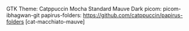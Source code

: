GTK Theme: Catppuccin Mocha Standard Mauve Dark
picom: picom-ibhagwan-git
papirus-folders: https://github.com/catppuccin/papirus-folders [cat-macchiato-mauve]
